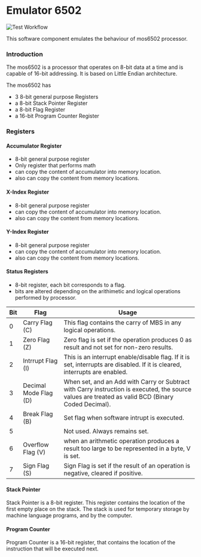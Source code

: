# Emulator 6502

![Test Workflow](https://github.com/kabi175/6502/actions/workflows/test.yml/badge.svg)

This software component emulates the behaviour of mos6502 processor.

### Introduction

The mos6502 is a processor that operates on 8-bit data at a time and is capable of 16-bit addressing. It is based on Little Endian architecture.

The mos6502 has

-   3 8-bit general purpose Registers
-   a 8-bit Stack Pointer Register
-   a 8-bit Flag Register
-   a 16-bit Program Counter Register

### Registers

#### Accumulator Register

-   8-bit general purpose register
-   Only register that performs math
-   can copy the content of accumulator into memory location.
-   also can copy the content from memory locations.

#### X-Index Register

-   8-bit general purpose register
-   can copy the content of accumulator into memory location.
-   also can copy the content from memory locations.

#### Y-Index Register

-   8-bit general purpose register
-   can copy the content of accumulator into memory location.
-   also can copy the content from memory locations.

#### Status Registers

-   8-bit register, each bit corresponds to a flag.
-   bits are altered depending on the arithimetic and logical operations performed by processor.

| Bit | Flag                  | Usage                                                                                                                                              |
| --- | --------------------- | -------------------------------------------------------------------------------------------------------------------------------------------------- |
| 0   | Carry Flag (C)        | This flag contains the carry of MBS in any logical operations.                                                                                     |
| 1   | Zero Flag (Z)         | Zero flag is set if the operation produces 0 as result and not set for non-zero results.                                                           |
| 2   | Intrrupt Flag (I)     | This is an interrupt enable/disable flag. If it is set, interrupts are disabled. If it is cleared, interrupts are enabled.                         |
| 3   | Decimal Mode Flag (D) | When set, and an Add with Carry or Subtract with Carry instruction is executed, the source values are treated as valid BCD (Binary Coded Decimal). |
| 4   | Break Flag (B)        | Set flag when software intrupt is executed.                                                                                                        |
| 5   |                       | Not used. Always remains set.                                                                                                                      |
| 6   | Overflow Flag (V)     | when an arithmetic operation produces a result too large to be represented in a byte, V is set.                                                    |
| 7   | Sign Flag (S)         | Sign Flag is set if the result of an operation is negative, cleared if positive.                                                                   |

#### Stack Pointer

Stack Pointer is a 8-bit register. This register contains the location of the first empty place on the stack. The stack is used for temporary storage by machine language programs, and by the computer.

#### Program Counter

Program Counter is a 16-bit register, that contains the location of the instruction that will be executed next.
